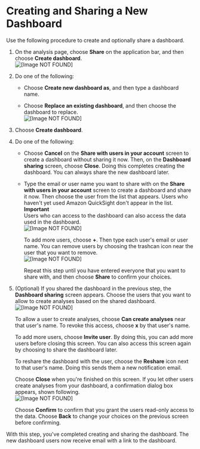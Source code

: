 # Creating and Sharing a New Dashboard<a name="creating-a-dashboard"></a>

Use the following procedure to create and optionally share a dashboard\.

1. On the analysis page, choose **Share** on the application bar, and then choose **Create dashboard**\.  
![\[Image NOT FOUND\]](http://docs.aws.amazon.com/quicksight/latest/user/images/create-dashboard0.png)

1. Do one of the following:

   + Choose **Create new dashboard as**, and then type a dashboard name\.

   + Choose **Replace an existing dashboard**, and then choose the dashboard to replace\.  
![\[Image NOT FOUND\]](http://docs.aws.amazon.com/quicksight/latest/user/images/create-dashboard1.png)

1. Choose **Create dashboard**\.

1. Do one of the following:

   + Choose **Cancel** on the **Share with users in your account** screen to create a dashboard without sharing it now\. Then, on the **Dashboard sharing** screen, choose **Close**\. Doing this completes creating the dashboard\. You can always share the new dashboard later\.

   + Type the email or user name you want to share with on the **Share with users in your account** screen to create a dashboard and share it now\. Then choose the user from the list that appears\. Users who haven't yet used Amazon QuickSight don't appear in the list\.
**Important**  
Users who can access to the dashboard can also access the data used in the dashboard\.  
![\[Image NOT FOUND\]](http://docs.aws.amazon.com/quicksight/latest/user/images/create-dashboard2.png)

     To add more users, choose **\+**\. Then type each user's email or user name\. You can remove users by choosing the trashcan icon near the user that you want to remove\.  
![\[Image NOT FOUND\]](http://docs.aws.amazon.com/quicksight/latest/user/images/create-dashboard3.png)

     Repeat this step until you have entered everyone that you want to share with, and then choose **Share** to confirm your choices\.

1. \(Optional\) If you shared the dashboard in the previous step, the **Dashboard sharing** screen appears\. Choose the users that you want to allow to create analyses based on the shared dashboard\.   
![\[Image NOT FOUND\]](http://docs.aws.amazon.com/quicksight/latest/user/images/create-dashboard4.png)

   To allow a user to create analyses, choose **Can create analyses** near that user's name\. To revoke this access, choose **x** by that user's name\. 

   To add more users, choose **Invite user**\. By doing this, you can add more users before closing this screen\. You can also access this screen again by choosing to share the dashboard later\.

   To reshare the dashboard with the user, choose the **Reshare** icon next to that user's name\. Doing this sends them a new notification email\.

   Choose **Close** when you're finished on this screen\. If you let other users create analyses from your dashboard, a confirmation dialog box appears, shown following\.  
![\[Image NOT FOUND\]](http://docs.aws.amazon.com/quicksight/latest/user/images/create-dashboard5.png)

   Choose **Confirm** to confirm that you grant the users read\-only access to the data\. Choose **Back** to change your choices on the previous screen before confirming\.

With this step, you've completed creating and sharing the dashboard\. The new dashboard users now receive email with a link to the dashboard\.